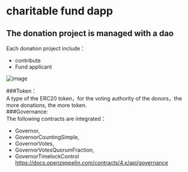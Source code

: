 # charitable fund dapp

## The donation project is managed with a dao

Each donation project include：
- contribute  
- Fund applicant

![image](https://user-images.githubusercontent.com/16698808/168980623-3a3073b6-6bdc-418d-b0fa-7930a3a081b5.png)

###Token：  
A type of the ERC20 token，for the voting authority of the donors，the more donations, the more token.    
###Governance:  
The following contracts are integrated：  
- Governor,
- GovernorCountingSimple,
- GovernorVotes,
- GovernorVotesQuorumFraction,
- GovernorTimelockControl  
https://docs.openzeppelin.com/contracts/4.x/api/governance
